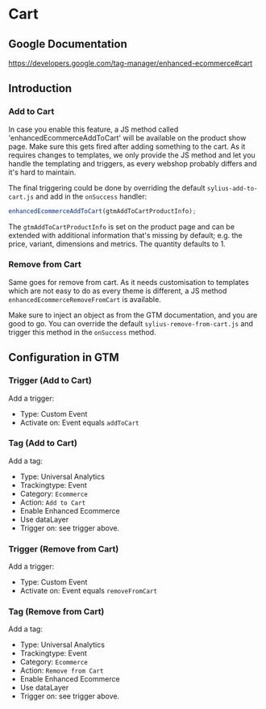 # Cart

## Google Documentation

https://developers.google.com/tag-manager/enhanced-ecommerce#cart

## Introduction

### Add to Cart

In case you enable this feature, a JS method called 'enhancedEcommerceAddToCart' will be available on the product show page. Make sure this gets
fired after adding something to the cart. As it requires changes to templates, we only provide the JS method
and let you handle the templating and triggers, as every webshop probably differs and it's hard to maintain.

The final triggering could be done by overriding the default `sylius-add-to-cart.js` and add in the `onSuccess` handler:

```javascript
enhancedEcommerceAddToCart(gtmAddToCartProductInfo);
```

The `gtmAddToCartProductInfo` is set on the product page and can be extended with additional information that's missing
by default; e.g. the price, variant, dimensions and metrics. The quantity defaults to 1.

### Remove from Cart

Same goes for remove from cart. As it needs customisation to templates which are not easy to do as every theme is different,
a JS method `enhancedEcommerceRemoveFromCart` is available.

Make sure to inject an object as from the GTM documentation, and you are good to go. You can override the default `sylius-remove-from-cart.js`
and trigger this method in the `onSuccess` method.
## Configuration in GTM

### Trigger (Add to Cart)

Add a trigger:

* Type: Custom Event
* Activate on: Event equals `addToCart`

### Tag (Add to Cart)

Add a tag:

* Type: Universal Analytics
* Trackingtype: Event
* Category: `Ecommerce`
* Action: `Add to Cart`
* Enable Enhanced Ecommerce
* Use dataLayer
* Trigger on: see trigger above.

### Trigger (Remove from Cart)

Add a trigger:

* Type: Custom Event
* Activate on: Event equals `removeFromCart`

### Tag (Remove from Cart)

Add a tag:

* Type: Universal Analytics
* Trackingtype: Event
* Category: `Ecommerce`
* Action: `Remove from Cart`
* Enable Enhanced Ecommerce
* Use dataLayer
* Trigger on: see trigger above.